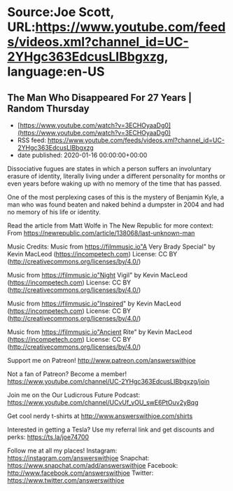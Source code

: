 # Source:Joe Scott, URL:https://www.youtube.com/feeds/videos.xml?channel_id=UC-2YHgc363EdcusLIBbgxzg, language:en-US

## The Man Who Disappeared For 27 Years | Random Thursday
 - [https://www.youtube.com/watch?v=3ECHOyaaDg0](https://www.youtube.com/watch?v=3ECHOyaaDg0)
 - RSS feed: https://www.youtube.com/feeds/videos.xml?channel_id=UC-2YHgc363EdcusLIBbgxzg
 - date published: 2020-01-16 00:00:00+00:00

Dissociative fugues are states in which a person suffers an involuntary erasure of identity, literally living under a different personality for months or even years before waking up with no memory of the time that has passed.

One of the most perplexing cases of this is the mystery of Benjamin Kyle, a man who was found beaten and naked behind a dumpster in 2004 and had no memory of his life or identity.

Read the article from Matt Wolfe in The New Republic for more context:
From https://newrepublic.com/article/138068/last-unknown-man

Music Credits:
Music from https://filmmusic.io"A Very Brady Special" by Kevin MacLeod (https://incompetech.com) License: CC BY (http://creativecommons.org/licenses/by/4.0/)

Music from https://filmmusic.io"Night Vigil" by Kevin MacLeod (https://incompetech.com) License: CC BY (http://creativecommons.org/licenses/by/4.0/)

Music from https://filmmusic.io"Inspired" by Kevin MacLeod (https://incompetech.com) License: CC BY (http://creativecommons.org/licenses/by/4.0/)

Music from https://filmmusic.io"Ancient Rite" by Kevin MacLeod (https://incompetech.com) License: CC BY (http://creativecommons.org/licenses/by/4.0/)


Support me on Patreon!
http://www.patreon.com/answerswithjoe

Not a fan of Patreon? Become a member!
https://www.youtube.com/channel/UC-2YHgc363EdcusLIBbgxzg/join

Join me on the Our Ludicrous Future Podcast:
https://www.youtube.com/channel/UCvUf_yOU_swE6PtOuv2yBqg

Get cool nerdy t-shirts at
http://www.answerswithjoe.com/shirts

Interested in getting a Tesla? Use my referral link and get discounts and perks:
https://ts.la/joe74700

Follow me at all my places!
Instagram: https://instagram.com/answerswithjoe
Snapchat: https://www.snapchat.com/add/answerswithjoe
Facebook: http://www.facebook.com/answerswithjoe
Twitter: https://www.twitter.com/answerswithjoe

